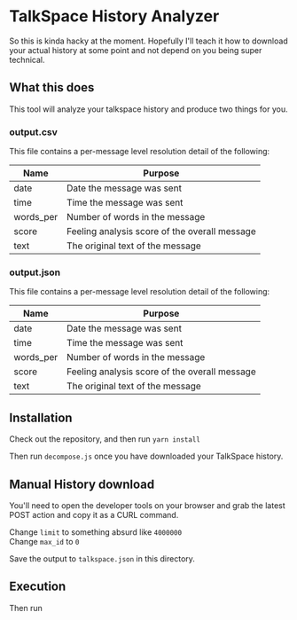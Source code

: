 TalkSpace History Analyzer
==========================

So this is kinda hacky at the moment. Hopefully I'll teach it how to
download your actual history at some point and not depend on you being
super technical.

What this does
--------------

This tool will analyze your talkspace history and produce two things for you.

### output.csv

This file contains a per-message level resolution detail of the following:

| Name | Purpose |
| ----- | ----- |
| date | Date the message was sent |
| time | Time the message was sent |
| words_per | Number of words in the message |
| score | Feeling analysis score of the overall message |
| text | The original text of the message |

### output.json

This file contains a per-message level resolution detail of the following:

| Name | Purpose |
| ---- | ------- |
| date | Date the message was sent |
| time | Time the message was sent |
| words_per | Number of words in the message |
| score | Feeling analysis score of the overall message |
| text | The original text of the message |

Installation
------------

Check out the repository, and then run `yarn install`

Then run `decompose.js` once you have downloaded your TalkSpace history.

Manual History download
-----------------------

You'll need to open the developer tools on your browser and grab the latest POST
action and copy it as a CURL command.

Change `limit` to something absurd like `4000000`  
Change `max_id` to `0`

Save the output to `talkspace.json` in this directory.

Execution
---------

Then run
